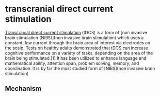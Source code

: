# transcranial direct current stimulation
[Transcranial direct current stimulation](https://en.wikipedia.org/wiki/Transcranial_direct-current_stimulation) (tDCS) is a form of [non invasive brain stimulation (NIBS)](non invasive brain stimulation) which uses a constant, low current through the brain area of interest via electrodes on the scalp. 
Tests on healthy adults demonstrated that tDCS can increase cognitive performance on a variety of tasks, depending on the area of the brain being stimulated.[1] It has been utilized to enhance language and mathematical ability, attention span, problem solving, memory, and coordination.
It is by far the most studied form of [NIBS](non invasive brain stimulation)

## Mechanism